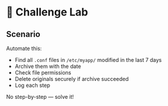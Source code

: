 # 🚀 Challenge Lab

## Scenario
Automate this:
- Find all `.conf` files in `/etc/myapp/` modified in the last 7 days
- Archive them with the date
- Check file permissions
- Delete originals securely if archive succeeded
- Log each step

No step-by-step — solve it!
